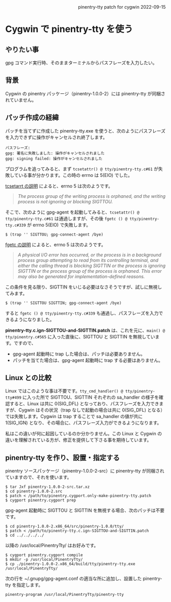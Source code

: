 <div style="text-align: right;">
pinentry-tty patch for cygwin 2022-09-15
</div>

# Cygwin で pinentry-tty を使う

## やりたい事
gpg コマンド実行時、そのままターミナルからパスフレーズを入力したい。

## 背景
Cygwin の pinentry パッケージ（pinentry-1.0.0-2）には pinentry-tty が同梱されていません。

## パッチ作成の経緯
パッチを当てずに作成した pinentry-tty.exe を使うと、次のようにパスフレーズを入力できずに操作がキャンセルされ終了します。
~~~
パスフレーズ:
gpg: 署名に失敗しました: 操作がキャンセルされました
gpg: signing failed: 操作がキャンセルされました
~~~
プログラムを追ってみると、まず `tcsetattr() @ tty/pinentry-tty.c#61` が失敗している事が分かります。この時の errno は 5(EIO) でした。

[tcsetarrt の説明](https://pubs.opengroup.org/onlinepubs/009696799/functions/tcsetattr.html) によると、errno 5 は次のようです。
> *The process group of the writing process is orphaned, and the writing process is not ignoring or blocking SIGTTOU.*

そこで、次のように gpg-agent を起動してみると、`tcsetattr() @ tty/pinentry-tty.c#61` は通過しますが、その後 `fgetc () @ tty/pinentry-tty.c#339` が errno 5(EIO) で失敗します。
~~~
$ (trap '' SIGTTOU; gpg-connect-agent /bye)
~~~

[fgetc の説明](https://pubs.opengroup.org/onlinepubs/9699919799/functions/fgetc.html) によると、errno 5 は次のようです。
> *A physical I/O error has occurred, or the process is in a background process group attempting to read from its controlling terminal, and either the calling thread is blocking SIGTTIN or the process is ignoring SIGTTIN or the process group of the process is orphaned. This error may also be generated for implementation-defined reasons.*

この条件を見る限り、SIGTTIN をいじる必要はなさそうですが、試しに無視してみます。
~~~
$ (trap '' SIGTTOU SIGTTIN; gpg-connect-agent /bye)
~~~
すると `fgetc () @ tty/pinentry-tty.c#339` も通過し、パスフレーズを入力できるようになりました。

**pinentry-tty.c.ign-SIGTTOU-and-SIGTTIN.patch** は、これを元に、`main() @ tty/pinentry.c#565` に入った直後に、SIGTTOU と SIGTTIN を無視しています。ですので、
- gpg-agent 起動時に trap した場合は、パッチは必要ありません。
- パッチを当てた場合は、gpg-agent 起動時に trap する必要はありません。

## Linux との比較
Linux ではこのような事は不要です。`tty_cmd_handler() @ tty/pinentry-tty#499` に入った所で SIGTTOU、SIGTTIN それぞれの sa_handler の様子を確認すると、Linux は共に 0(SIG_DFL) となっており、パスフレーズを入力できますが、Cygwin はその状況（trap なしで起動の場合は共に 0(SIG_DFL) となる）では失敗します。Cygwin は trap することで sa_handler の値が共に 1(SIG_IGN) となり、その場合に、パスフレーズ入力ができるようになります。

私はこの違いが何に起因しているのか分かりません。この Linux と Cygwin の違いを理解されている方が、修正を提供して下さる事を期待しています。

## pinentry-tty を作り、設置・指定する
pinentry ソースパッケージ（pinentry-1.0.0-2-src）に pinentry-tty が同梱されていますので、それを使います。
~~~
$ tar Jxf pinentry-1.0.0-2-src.tar.xz
$ cd pinentry-1.0.0-2.src
$ patch < /path/to/pinentry.cygport.only-make-pinentry-tty.patch
$ cygport pinentry.cygport prep
~~~
gpg-agent 起動時に SIGTTOU と SIGTTIN を無視する場合、次のパッチは不要です。
~~~
$ cd pinentry-1.0.0-2.x86_64/src/pinentry-1.0.0/tty/
$ patch < /path/to/pinentry-tty.c.ign-SIGTTOU-and-SIGTTIN.patch
$ cd ../../../../
~~~
以降の /usr/local/PinentryTty/ はお好みです。
~~~
$ cygport pinentry.cygport compile
$ mkdir -p /usr/local/PinentryTty/
$ cp ./pinentry-1.0.0-2.x86_64/build/tty/pinentry-tty.exe /usr/local/PinentryTty/
~~~
次の行を ~/.gnupg/gpg-agent.conf の適当な所に追加し、設置した pinentry-tty を指定します。
~~~
pinentry-program /usr/local/PinentryTty/pinentry-tty
~~~
